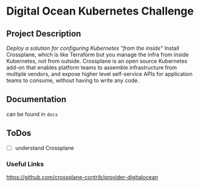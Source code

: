 # Digital Ocean Kubernetes Challenge

## Project Description

_Deploy a solution for configuring Kubernetes "from the inside"_
Install Crossplane, which is like Terraform but you manage the infra from inside Kubernetes, not from outside. Crossplane is an open source Kubernetes add-on that enables platform teams to assemble infrastructure from multiple vendors, and expose higher level self-service APIs for application teams to consume, without having to write any code.

## Documentation

can be found in `docs`

## ToDos

- [ ] understand Crossplane

### Useful Links

<https://github.com/crossplane-contrib/provider-digitalocean>
